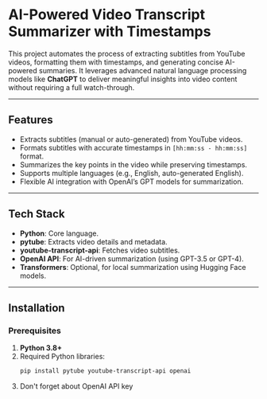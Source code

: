 # AI-Powered Video Transcript Summarizer with Timestamps

This project automates the process of extracting subtitles from YouTube videos, formatting them with timestamps, and generating concise AI-powered summaries. It leverages advanced natural language processing models like **ChatGPT** to deliver meaningful insights into video content without requiring a full watch-through.

---

## Features

- Extracts subtitles (manual or auto-generated) from YouTube videos.
- Formats subtitles with accurate timestamps in `[hh:mm:ss - hh:mm:ss]` format.
- Summarizes the key points in the video while preserving timestamps.
- Supports multiple languages (e.g., English, auto-generated English).
- Flexible AI integration with OpenAI’s GPT models for summarization.

---

## Tech Stack

- **Python**: Core language.
- **pytube**: Extracts video details and metadata.
- **youtube-transcript-api**: Fetches video subtitles.
- **OpenAI API**: For AI-driven summarization (using GPT-3.5 or GPT-4).
- **Transformers**: Optional, for local summarization using Hugging Face models.

---

## Installation

### Prerequisites

1. **Python 3.8+**
2. Required Python libraries:
   ```bash
   pip install pytube youtube-transcript-api openai
3. Don't forget about OpenAI API key
